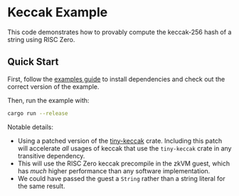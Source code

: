 # Keccak Example

This code demonstrates how to provably compute the keccak-256 hash of a string using RISC Zero.

## Quick Start

First, follow the [examples guide] to install dependencies and check out the correct version of the example.

Then, run the example with:

```bash
cargo run --release
```

Notable details:

- Using a patched version of the [tiny-keccak] crate. Including this patch will accelerate _all_ usages of keccak that use the `tiny-keccak` crate in any transitive dependency.
- This will use the RISC Zero keccak precompile in the zkVM guest, which has _much_ higher performance than any software implementation.
- We could have passed the guest a `String` rather than a string literal for the same result.

[examples guide]: https://dev.risczero.com/api/zkvm/examples/#running-the-examples
[tiny-keccak]: https://docs.rs/crate/tiny-keccak/latest
